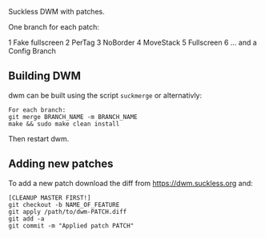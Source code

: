 Suckless DWM with patches.

One branch for each patch:

1 Fake fullscreen
2 PerTag
3 NoBorder
4 MoveStack
5 Fullscreen
6 ... and a Config Branch

## Building DWM
dwm can be built using the script `suckmerge` or alternativly:
```
For each branch:
git merge BRANCH_NAME -m BRANCH_NAME
make && sudo make clean install
```

Then restart dwm.

## Adding new patches
To add a new patch download the diff from https://dwm.suckless.org and:
```
[CLEANUP MASTER FIRST!]
git checkout -b NAME_OF_FEATURE
git apply /path/to/dwm-PATCH.diff
git add -a
git commit -m "Applied patch PATCH"
```
